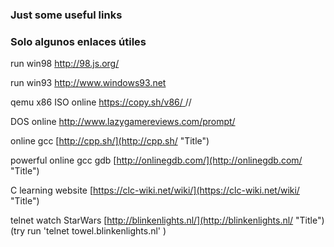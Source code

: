 ### Just some useful links
### Solo algunos enlaces útiles

run win98 [http://98.js.org/ ](http://98.js.org/ "Title") 

run win93 [http://www.windows93.net ](http://www.windows93.net/ "Title") 

qemu x86 ISO online [https://copy.sh/v86/ ](https://copy.sh/v86/ "Title") // 

DOS online [http://www.lazygamereviews.com/prompt/ ](http://www.lazygamereviews.com/prompt/ "Title") 

online gcc [http://cpp.sh/](http://cpp.sh/ "Title")

powerful online gcc gdb [http://onlinegdb.com/](http://onlinegdb.com/ "Title")

C learning website [https://clc-wiki.net/wiki/](https://clc-wiki.net/wiki/ "Title")

telnet watch StarWars [http://blinkenlights.nl/](http://blinkenlights.nl/ "Title")
(try run 'telnet towel.blinkenlights.nl' )
